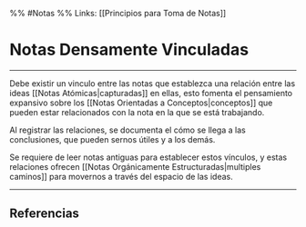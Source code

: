 %% #Notas %%
Links: [[Principios para Toma de Notas]]

# Notas Densamente Vinculadas
---

Debe existir un vinculo entre las notas que establezca una relación entre las ideas [[Notas Atómicas|capturadas]] en ellas, esto fomenta el pensamiento expansivo sobre los [[Notas Orientadas a Conceptos|conceptos]] que pueden estar relacionados con la nota en la que se está trabajando.

Al registrar las relaciones, se documenta el cómo se llega a las conclusiones, que pueden sernos útiles y a los demás.

Se requiere de leer notas antiguas para establecer estos vínculos, y estas relaciones ofrecen [[Notas Orgánicamente Estructuradas|multiples caminos]] para movernos a través del espacio de las ideas.

---

## Referencias